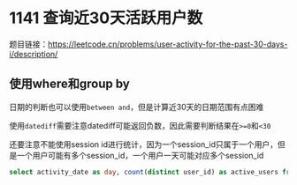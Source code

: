 # 1141 查询近30天活跃用户数

题目链接：<https://leetcode.cn/problems/user-activity-for-the-past-30-days-i/description/>

## 使用where和group by

日期的判断也可以使用`between and`，但是计算近30天的日期范围有点困难

使用`datediff`需要注意datediff可能返回负数，因此需要判断结果在`>=0`和`<30`

还要注意不能使用session id进行统计，因为一个session_id只属于一个用户，但是一个用户可能有多个session_id，一个用户一天可能对应多个session_id

```sql
select activity_date as day, count(distinct user_id) as active_users from Activity where datediff('2019-07-27', activity_date) >= 0 and datediff('2019-07-27', activity_date) < 30 group by activity_date;
```
